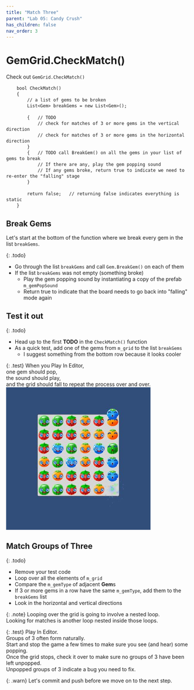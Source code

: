 ```yaml
---
title: "Match Three"
parent: "Lab 05: Candy Crush"
has_children: false
nav_order: 3
---
```


# GemGrid.CheckMatch()
Check out `GemGrid.CheckMatch()`
```
    bool CheckMatch()
    {
        // a list of gems to be broken
        List<Gem> breakGems = new List<Gem>();

        {   // TODO
            // check for matches of 3 or more gems in the vertical direction
            // check for matches of 3 or more gems in the horizontal direction
        }
        {   // TODO call BreakGem() on all the gems in your list of gems to break
            // If there are any, play the gem popping sound
            // If any gems broke, return true to indicate we need to re-enter the "falling" stage
        }

        return false;   // returning false indicates everything is static
    }
```

## Break Gems
Let's start at the bottom of the function where we break every gem in the list `breakGems`.

{: .todo}
* Go through the list `breakGems` and call `Gem.BreakGem()` on each of them
* If the list `breakGems` was not empty (something broke)
    * Play the gem popping sound by instantiating a copy of the prefab `m_gemPopSound`
    * Return true to indicate that the board needs to go back into "falling" mode again

## Test it out

{: .todo}
* Head up to the first **TODO** in the `CheckMatch()` function
* As a quick test, add one of the gems from `m_grid` to the list `breakGems`
    * I suggest something from the bottom row because it looks cooler

{: .test}
When you Play In Editor,\
one gem should pop,\
the sound should play,\
and the grid should fall to repeat the process over and over.
![Test Pop](images/lab05/testpop.jpg "Test Pop")

## Match Groups of Three

{: .todo}
* Remove your test code
* Loop over all the elements of `m_grid`
* Compare the `m_gemType` of adjacent **Gem**s
* If 3 or more gems in a row have the same `m_gemType`, add them to the `breakGems` list
* Look in the horizontal and vertical directions

{: .note}
Looping over the grid is going to involve a nested loop.\
Looking for matches is another loop nested inside those loops.

{: .test}
Play In Editor.\
Groups of 3 often form naturally.\
Start and stop the game a few times to make sure you see (and hear) some popping.\
Once the grid stops, check it over to make sure no groups of 3 have been left unpopped.\
Unpopped groups of 3 indicate a bug you need to fix.

{: .warn}
Let's commit and push before we move on to the next step.